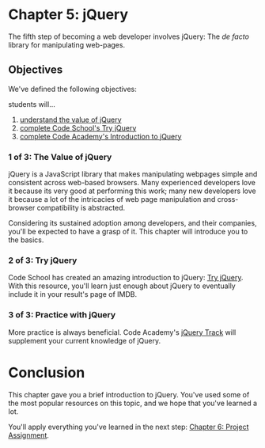 # Chapter 5: jQuery
The fifth step of becoming a web developer involves jQuery: The *de facto* library for manipulating web-pages.

## Objectives
We've defined the following objectives:

students will...

1. [understand the value of jQuery][1]
2. [complete Code School's Try jQuery][2]
3. [complete Code Academy's Introduction to jQuery][3]

### 1 of 3: The Value of jQuery
jQuery is a JavaScript library that makes manipulating webpages simple and consistent across web-based browsers. Many experienced developers love it because its very good at performing this work; many new developers love it because a lot of the intricacies of web page manipulation and cross-browser compatibility is abstracted.

Considering its sustained adoption among developers, and their companies, you'll be expected to have a grasp of it. This chapter will introduce you to the basics.

### 2 of 3: Try jQuery
Code School has created an amazing introduction to jQuery: [Try jQuery][21]. With this resource, you'll learn just enough about jQuery to eventually include it in your result's page of IMDB.

### 3 of 3: Practice with jQuery
More practice is always beneficial. Code Academy's [jQuery Track][31] will supplement your current knowledge of jQuery.

# Conclusion
This chapter gave you a brief introduction to jQuery. You've used some of the most popular resources on this topic, and we hope that you've learned a lot.

You'll apply everything you've learned in the next step:
[Chapter 6: Project Assignment][next-page].

[1]: #1-of-3-the-value-of-jquery

[2]: #2-of-3-try-jquery
[21]: http://try.jquery.com/

[3]: #3-of-3-practice-with-jquery
[31]: http://www.codecademy.com/en/tracks/jquery

[next-page]: ../_06_imdb-clone/readme.md
